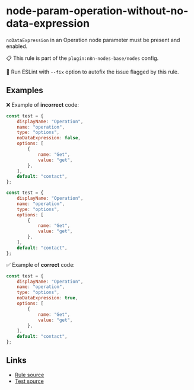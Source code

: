 [//]: # "File generated from a template. Do not edit this file directly."

# node-param-operation-without-no-data-expression

`noDataExpression` in an Operation node parameter must be present and enabled.

📋 This rule is part of the `plugin:n8n-nodes-base/nodes` config.

🔧 Run ESLint with `--fix` option to autofix the issue flagged by this rule.

## Examples

❌ Example of **incorrect** code:

```js
const test = {
	displayName: "Operation",
	name: "operation",
	type: "options",
	noDataExpression: false,
	options: [
		{
			name: "Get",
			value: "get",
		},
	],
	default: "contact",
};

const test = {
	displayName: "Operation",
	name: "operation",
	type: "options",
	options: [
		{
			name: "Get",
			value: "get",
		},
	],
	default: "contact",
};
```

✅ Example of **correct** code:

```js
const test = {
	displayName: "Operation",
	name: "operation",
	type: "options",
	noDataExpression: true,
	options: [
		{
			name: "Get",
			value: "get",
		},
	],
	default: "contact",
};
```

## Links

- [Rule source](../../lib/rules/node-param-operation-without-no-data-expression.ts)
- [Test source](../../tests/node-param-operation-without-no-data-expression.test.ts)
